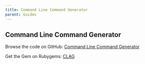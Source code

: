 ```yaml
---
title: Command Line Command Generator
parent: Guides
---
```

## Command Line Command Generator

Browse the code on GitHub: [Command Line Command Generator](https://github.com/sublayerapp/clag)

Get the Gem on Rubygems: [CLAG](https://rubygems.org/gems/clag)
